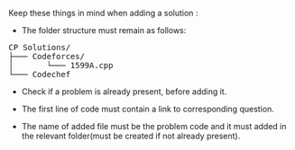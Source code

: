 Keep these things in mind when adding a solution :

* The folder structure must remain as follows:
<pre>
CP Solutions/
├─── Codeforces/
│       └─── 1599A.cpp     
└─── Codechef
</pre>

* Check if a problem is already present, before adding it.

* The first line of code must contain a link to corresponding question.

* The name of added file must be the problem code and it must added in the relevant folder(must be created if not already present).